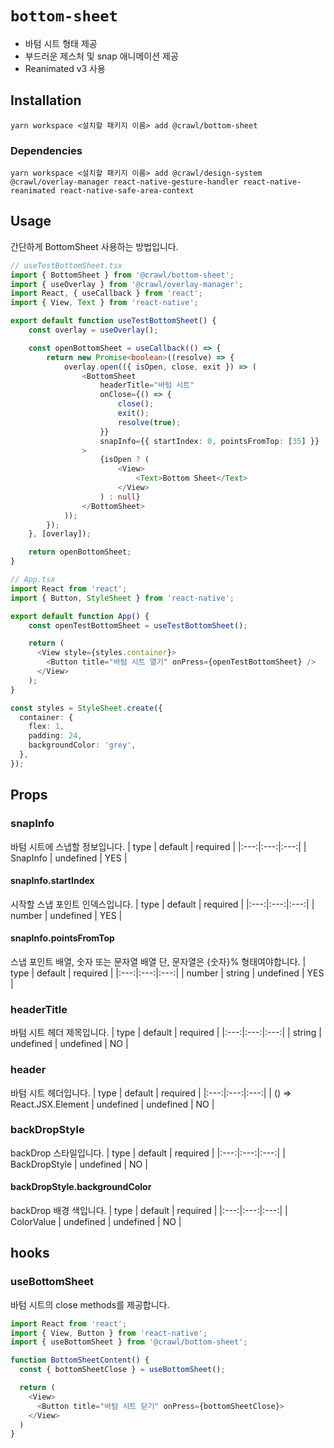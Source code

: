 # `bottom-sheet`
- 바텀 시트 형태 제공
- 부드러운 제스처 및 snap 애니메이션 제공
- Reanimated v3 사용
  
## Installation
```
yarn workspace <설치할 패키지 이름> add @crawl/bottom-sheet
```
### Dependencies
```
yarn workspace <설치할 패키지 이름> add @crawl/design-system @crawl/overlay-manager react-native-gesture-handler react-native-reanimated react-native-safe-area-context
```

## Usage
간단하게 BottomSheet 사용하는 방법입니다.
```typescript
// useTestBottomSheet.tsx
import { BottomSheet } from '@crawl/bottom-sheet';
import { useOverlay } from '@crawl/overlay-manager';
import React, { useCallback } from 'react';
import { View, Text } from 'react-native';

export default function useTestBottomSheet() {
    const overlay = useOverlay();

    const openBottomSheet = useCallback(() => {
        return new Promise<boolean>((resolve) => {
            overlay.open(({ isOpen, close, exit }) => (
                <BottomSheet
                    headerTitle="바텀 시트"
                    onClose={() => {
                        close();
                        exit();
                        resolve(true);
                    }}
                    snapInfo={{ startIndex: 0, pointsFromTop: [35] }}
                >
                    {isOpen ? (
                        <View>
                            <Text>Bottom Sheet</Text>
                        </View>
                    ) : null}
                </BottomSheet>
            ));
        });
    }, [overlay]);

    return openBottomSheet;
}

// App.tsx
import React from 'react';
import { Button, StyleSheet } from 'react-native';

export default function App() {
    const openTestBottomSheet = useTestBottomSheet();

    return (
      <View style={styles.container}>
        <Button title="바텀 시트 열기" onPress={openTestBottomSheet} />
      </View>
    );
}

const styles = StyleSheet.create({
  container: {
    flex: 1,
    padding: 24,
    backgroundColor: 'grey',
  },
});
```
## Props

### snapInfo
바텀 시트에 스냅할 정보입니다.
| type | default | required |
|:---:|:---:|:---:|
| SnapInfo | undefined | YES |
#### snapInfo.startIndex
시작할 스냅 포인트 인덱스입니다.
| type | default | required |
|:---:|:---:|:---:|
| number | undefined | YES |
#### snapInfo.pointsFromTop
스냅 포인트 배열, 숫자 또는 문자열 배열 단, 문자열은 {숫자}% 형태여야합니다.
| type | default | required |
|:---:|:---:|:---:|
| number \| string | undefined | YES |


### headerTitle
바텀 시트 헤더 제목입니다.
| type | default | required |
|:---:|:---:|:---:|
| string \| undefined | undefined | NO |

### header
바텀 시트 헤더입니다.
| type | default | required |
|:---:|:---:|:---:|
| () => React.JSX.Element \| undefined | undefined | NO |

### backDropStyle
backDrop 스타일입니다.
| type | default | required |
|:---:|:---:|:---:|
| BackDropStyle | undefined | NO |
#### backDropStyle.backgroundColor
backDrop 배경 색입니다.
| type | default | required |
|:---:|:---:|:---:|
| ColorValue \| undefined | undefined | NO |

## hooks
### useBottomSheet
바텀 시트의 close methods를 제공합니다.
```typescript
import React from 'react';
import { View, Button } from 'react-native';
import { useBottomSheet } from '@crawl/bottom-sheet';

function BottomSheetContent() {
  const { bottomSheetClose } = useBottomSheet();

  return (
    <View>
      <Button title="바텀 시트 닫기" onPress={bottomSheetClose}>
    </View>
  )
}
```
